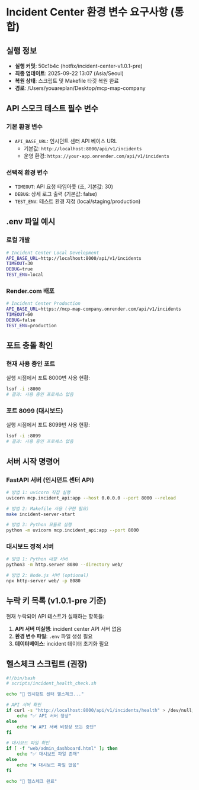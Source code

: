 # Incident Center 환경 변수 요구사항 (통합)

## 실행 정보
- **실행 커밋**: 50c1b4c (hotfix/incident-center-v1.0.1-pre)
- **최종 업데이트**: 2025-09-22 13:07 (Asia/Seoul)
- **복원 상태**: 스크립트 및 Makefile 타깃 복원 완료
- **경로**: /Users/youareplan/Desktop/mcp-map-company

## API 스모크 테스트 필수 변수

### 기본 환경 변수
- `API_BASE_URL`: 인시던트 센터 API 베이스 URL
  - 기본값: `http://localhost:8000/api/v1/incidents`
  - 운영 환경: `https://your-app.onrender.com/api/v1/incidents`

### 선택적 환경 변수
- `TIMEOUT`: API 요청 타임아웃 (초, 기본값: 30)
- `DEBUG`: 상세 로그 출력 (기본값: false)
- `TEST_ENV`: 테스트 환경 지정 (local/staging/production)

## .env 파일 예시

### 로컬 개발
```bash
# Incident Center Local Development
API_BASE_URL=http://localhost:8000/api/v1/incidents
TIMEOUT=30
DEBUG=true
TEST_ENV=local
```

### Render.com 배포
```bash
# Incident Center Production
API_BASE_URL=https://mcp-map-company.onrender.com/api/v1/incidents
TIMEOUT=60
DEBUG=false
TEST_ENV=production
```

## 포트 충돌 확인

### 현재 사용 중인 포트
실행 시점에서 포트 8000번 사용 현황:
```bash
lsof -i :8000
# 결과: 사용 중인 프로세스 없음
```

### 포트 8099 (대시보드)
실행 시점에서 포트 8099번 사용 현황:
```bash
lsof -i :8099
# 결과: 사용 중인 프로세스 없음
```

## 서버 시작 명령어

### FastAPI 서버 (인시던트 센터 API)
```bash
# 방법 1: uvicorn 직접 실행
uvicorn mcp.incident_api:app --host 0.0.0.0 --port 8000 --reload

# 방법 2: Makefile 사용 (구현 필요)
make incident-server-start

# 방법 3: Python 모듈로 실행
python -m uvicorn mcp.incident_api:app --port 8000
```

### 대시보드 정적 서버
```bash
# 방법 1: Python 내장 서버
python3 -m http.server 8080 --directory web/

# 방법 2: Node.js 서버 (optional)
npx http-server web/ -p 8080
```

## 누락 키 목록 (v1.0.1-pre 기준)

현재 누락되어 API 테스트가 실패하는 항목들:
1. **API 서버 미실행**: incident center API 서버 없음
2. **환경 변수 파일**: `.env` 파일 생성 필요
3. **데이터베이스**: incident 데이터 초기화 필요

## 헬스체크 스크립트 (권장)
```bash
#!/bin/bash
# scripts/incident_health_check.sh

echo "🏥 인시던트 센터 헬스체크..."

# API 서버 확인
if curl -s "http://localhost:8000/api/v1/incidents/health" > /dev/null; then
    echo "✅ API 서버 정상"
else
    echo "❌ API 서버 비정상 또는 중단"
fi

# 대시보드 파일 확인
if [ -f "web/admin_dashboard.html" ]; then
    echo "✅ 대시보드 파일 존재"
else
    echo "❌ 대시보드 파일 없음"
fi

echo "🏥 헬스체크 완료"
```